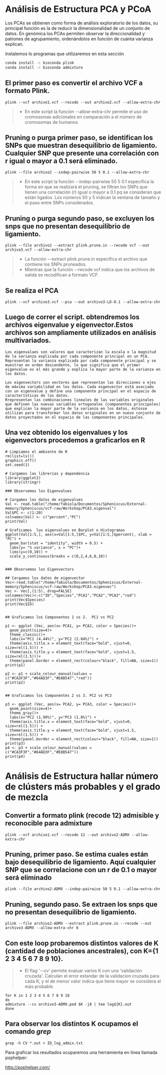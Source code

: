 # Análisis de Estructura PCA y PCoA
Los PCAs se obtienen como forma de análisis exploratorio de los datos, su principal función es la de reducir la dimensionalidad de un conjunto de datos. En genómica los PCAs permiten observar la  direccionalidad y patrones de agrupamiento, ordenándolos en función de cuánta varianza explican.

Instalemos lo programas que utilizaremos en esta sección

```bash
conda install -c bioconda plink
conda install -c bioconda admixture
```

## El primer paso es convertir el archivo VCF a formato Plink. 
```
plink --vcf archivo1.vcf --recode --out archivo2.vcf --allow-extra-chr
```
> + En este script la función --allow-extra-chr permite el uso de cromosomas adicionales en comparación a el número de cromosomas de humanos


## Pruning o purga primer paso, se identifican los SNPs que muestran desequilibrio de ligamiento. Cualquier SNP que presente una correlación con r igual o mayor a 0.1 será eliminado.
```
plink --file archivo2 --indep-pairwise 50 5 0.1 --allow-extra-chr
```
> + En este script la función --indep-pairwise 50 5 0.1 especifica la forma en que se realizará el pruning, se filtran los SNPs que tienen una correlación (r) igual o mayor a 0.1 pq se consideran que están  ligados. Los números 50 y 5 indican la ventana de tamaño y el paso entre SNPs considerados.

## Pruning o purga segundo paso, se excluyen los snps que no presentan desequilibrio de ligamiento.

```
plink --file archivo2 --extract plink.prune.in --recode vcf --out archivo3.vcf --allow-extra-chr
```
> + La función --extract plink.prune.in especifica el archivo que contiene los SNPs pruneados.
> + Mientras que la función --recode vcf indica que los archivos de salida se recodifican a formato VCF.

## Se realiza el PCA
```
plink --vcf archivo3.vcf --pca --out archivo3-LD-0.1 --allow-extra-chr
```


## Luego de correr el script. obtendremos los archivos eigenvalue y eigenvector.Estos archivos son ampliamente utilizados en análisis multivariados. 

    Los eigenvalues son valores que caracterizan la escala o la magnitud de la varianza explicada por cada componente principal en un PCA. Representan la varianza explicada por cada componente principal y se muestran en orden descendente, lo que significa que el primer eigenvalue es el más grande y explica la mayor parte de la varianza en los datos.

    Los eigenvectors son vectores que representan las direcciones o ejes de máxima variabilidad en los datos. Cada eigenvector está asociado con un eigenvalue y define una componente principal en el espacio de características de los datos.
    Rrepresentan las combinaciones lineales de las variables originales que definen las nuevas variables ortogonales (componentes principales) que explican la mayor parte de la varianza en los datos, éstosse utilizan para transformar los datos originales en un nuevo conjunto de datos proyectados en el espacio de las componentes principales.


## Una vez obtenido los eigenvalues y los eigenvectors procedemos a graficarlos en R

```
# Limpiamos el ambiente de R
rm(list=ls())
graphics.off()
set.seed(1)

# Cargamos las librerías y dependencia
library(ggplot2)
library(stringr)

### Observemos los Eigenvalues

# Cargamos los datos de eigenvalues
Val <- read.table("/home/fabiola/Documentos/Spheniscus/External-memory/Spheniscus/vcf-raw/Workshop/PCA3.eigenval") 
Val$PC <- c(1:20)  
colnames(Val) <- c("percent","PC")
print(Val)

# Graficamos  los eigenvalues en Barplot o Histogramas 
ggplot(Val[1:5,], aes(x=Val[1:5,]$PC, y=Val[1:5,]$percent), xlab = "PC") +
  geom_bar(stat = "identity", width = 0.5) +
  labs(y= "% variance", x = "PC")+
  lims(y=c(0,10)) +
  scale_y_continuous(breaks = c(0,2,4,6,8,10))


### Observemos los Eigenvectors

## Cargamos los datos de eigenvector
Vec<-read.table("/home/fabiola/Documentos/Spheniscus/External-memory/Spheniscus/vcf-raw/Workshop/PCA3.eigenvec")  
Vec <- Vec[,(1:5), drop=FALSE] 
colnames(Vec)<-c("ID","Species","PCA1","PCA2","PCA3","red") 
print(Vec$Species)  
print(Vec$ID) 


## Graficamos los Componentes 1 vs 2.  PC1 vs PC2

p1 <- ggplot (Vec, aes(x= PCA1, y= PCA2, color = Species))+  
  geom_point(size=4)+  
  theme_classic()+  
  labs(x="PC1 (4.44%)", y="PC2 (2.84%)") +  
  theme(axis.title.x = element_text(face="bold", vjust=0, size=rel(1.5))) +  
  theme(axis.title.y = element_text(face="bold", vjust=1.5, size=rel(1.5)))+  
  theme(panel.border = element_rect(colour="black", fill=NA, size=1))  
print(p1)

p2 <- p1 + scale_colour_manual(values = c("#CA3F3F","#64AD3F","#E8B547","red"))
print(p2)


## Graficamos los Componentes 2 vs 3. PC2 vs PC3

p3 <- ggplot (Vec, aes(x= PCA2, y= PCA3, color = Species))+
  geom_point(size=4)+
  theme_gray()+
  labs(x="PC2 (1.99%)", y="PC3 (1.8%)") +
  theme(axis.title.x = element_text(face="bold", vjust=0, size=rel(1.5))) +
  theme(axis.title.y = element_text(face="bold", vjust=1.5, size=rel(1.5))) +
  theme(panel.border = element_rect(colour="black", fill=NA, size=1))
print(p3)
p4 <- p3 + scale_colour_manual(values = c("#CA3F3F","#64AD3F","#E8B547"))
print(p4)

```

# Análisis de Estructura hallar número de clústers más probables y el grado de mezcla


## Convertir a formato plink (recode 12) admisible y reconocible para admixture 
```
plink --vcf archivo1.vcf --recode 12 --out archivo2-ADMX --allow-extra-chr
```


## Pruning, primer paso. Se estima cuales están bajo desequilibrio de ligamiento. Aquí cualquier SNP que se correlacione con un r de 0.1 o mayor será eliminado
```
plink --file archivo2-ADMX --indep-pairwise 50 5 0.1 --allow-extra-chr
```

## Pruning, segundo paso. Se extraen los snps que no presentan desequilibrio de ligamiento.
```
plink --file archivo2-ADMX --extract plink.prune.in --recode --out archivo3-ADMX --allow-extra-chr 0
```

## Con este loop probaremos  distintos valores de K (cantidad de poblaciones ancestrales), con K={1 2 3 4 5 6 7 8 9 10}.
> +  El flag '--cv' permite evaluar varios K con una 'validación cruzada'. Calculan el error estandar de la validacion cruzada para cada K, y el de menor valor indica que tiene mayor se considera el más probable.

```
for K in 1 2 3 4 5 6 7 8 9 10
do
admixture --cv archivo3-ADMX.ped $K -j8 | tee log${K}.out
done
``` 
## Para observar los distintos K ocupamos el comando *grep*
```
grep -h CV *.out > ID_log_admix.txt
```

Para graficar los resultados ocuparemos una herramienta en línea llamada pophelper:

http://pophelper.com/



    
